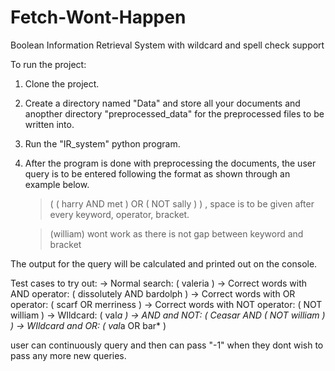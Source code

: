 # Fetch-Wont-Happen
Boolean Information Retrieval System with wildcard and spell check support

To run the project:
1. Clone the project.
2. Create a directory named "Data" and store all your documents and anopther directory "preprocessed_data" for the preprocessed files to be written into.
3. Run the "IR_system" python program.
4. After the program is done with preprocessing the documents, the user query is to be entered following the format as shown through an example below.
    
    > ( ( harry AND met ) OR ( NOT sally ) ) , space is to be given after every keyword, operator, bracket. 
    
    > (william) wont work as there is not gap between keyword and bracket

The output for the query will be calculated and printed out on the console.

Test cases to try out:
-> Normal search: ( valeria )
-> Correct words with AND operator: ( dissolutely AND bardolph ) 
-> Correct words with OR operator: ( scarf  OR merriness )
-> Correct words with NOT operator: ( NOT william )
-> WIldcard: ( val*a )
-> AND and NOT: ( Ceasar AND ( NOT william ) )
-> WIldcard and OR: ( val*a OR bar* )


user can continuously query and then can pass "-1" when they dont wish to pass any more new queries.
